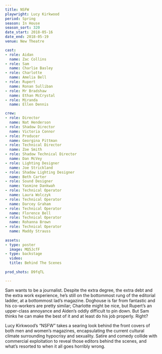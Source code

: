 ```yaml
---
title: NSFW
playwright: Lucy Kirkwood
period: Spring
season: In House
season_sort: 320
date_start: 2018-05-16
date_end: 2018-05-19
venue: New Theatre

cast:
- role: Aidan
  name: Zac Collins
- role: Sam
  name: Charlie Basley
- role: Charlotte
  name: Amelia Bell
- role: Rupert
  name: Ronan Sulliban
- role: Mr Bradshaw
  name: Ethan McCrystal
- role: Miranda
  name: Ellen Dennis

crew:
- role: Director
  name: Nat Henderson
- role: Shadow Director
  name: Victoria Connor
- role: Producer
  name: Georgina Pittman
- role: Technical Director
  name: Zoe Smith
- role: Shadow Technical Director
  name: Dan McVey
- role: Lighting Designer
  name: Joe Strickland
- role: Shadow Lighting Designer
  name: Beth Carter
- role: Sound Designer
  name: Yasmine Dankwah
- role: Technical Operator
  name: Laura Wolczyk
- role: Technical Operator
  name: Darcey Graham
- role: Technical Operator
  name: Florence Bell
- role: Technical Operator
  name: Rohanna Brown
- role: Technical Operator
  name: Maddy Strauss
  
assets:
- type: poster
  image: MQ5JcfF
- type: backstage
  video: 
  title: Behind The Scenes
  
prod_shots: D9fqTL

---
```


Sam wants to be a journalist. Despite the extra degree, the extra debt and the extra work experience, he’s still on the bottommost rung of the editorial ladder, at a bottommost lad’s magazine. Doghouse is far from fantastic and his co-workers are pretty similar; Charlotte might be nice, but Rupert’s an upper-class annoyance and Aiden’s oddly difficult to pin down. But Sam thinks he can make the best of it and at least do his job properly. Right?

Lucy Kirkwood’s “NSFW” takes a searing look behind the front covers of both men and women’s magazines, encapsulating the current cultural climate surrounding hypocrisy and sexuality. Satire and comedy collide with commercial exploitation to reveal those editors behind the scenes, and what’s resorted to when it all goes horribly wrong.
